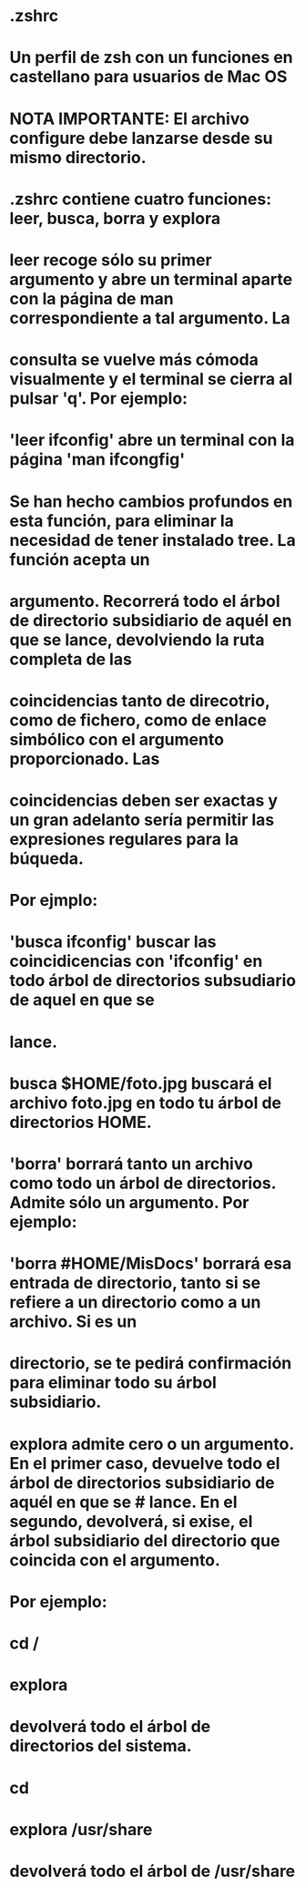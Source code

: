 # .zshrc
# Un perfil de zsh con un funciones en castellano para usuarios de Mac OS
#
# NOTA IMPORTANTE: El archivo configure debe lanzarse desde su mismo directorio.
# .zshrc contiene cuatro funciones: leer, busca, borra y explora
#
#
# leer recoge sólo su primer argumento y abre un terminal aparte con la página de man correspondiente a tal argumento. La  
# consulta se vuelve más cómoda visualmente y el terminal se cierra al pulsar 'q'. Por ejemplo:
#
# 'leer ifconfig' abre un terminal con la página 'man ifcongfig'
#
# Se han hecho cambios profundos en esta función, para eliminar la necesidad de tener instalado tree. La función acepta un 
# argumento. Recorrerá todo el árbol de directorio subsidiario de aquél en que se lance, devolviendo la ruta completa de las 
# coincidencias tanto de direcotrio, como de fichero, como de enlace simbólico con el argumento proporcionado. Las 
# coincidencias deben ser exactas y un gran adelanto sería permitir las expresiones regulares para la búqueda.
#
# Por ejmplo: 
#
# 'busca ifconfig' buscar las coincidicencias con 'ifconfig' en todo árbol de directorios subsudiario de aquel en que se
# lance.
#
# busca $HOME/foto.jpg buscará el archivo foto.jpg en todo tu árbol de directorios HOME.
#
#
# 'borra' borrará tanto un archivo como todo un árbol de directorios. Admite sólo un argumento. Por ejemplo:
#
# 'borra #HOME/MisDocs' borrará esa entrada de directorio, tanto si se refiere a un directorio como a un archivo. Si es un
# directorio, se te pedirá confirmación para eliminar todo su árbol subsidiario.
#
# explora admite cero o un argumento. En el primer caso, devuelve todo el árbol de directorios subsidiario de aquél en que se # lance. En el segundo, devolverá, si exise, el árbol subsidiario del directorio que coincida con el argumento.
#
# Por ejemplo:
#
# cd /
# explora
#
# devolverá todo el árbol de directorios del sistema.
#
# cd
# explora /usr/share
#
# devolverá todo el árbol de /usr/share

